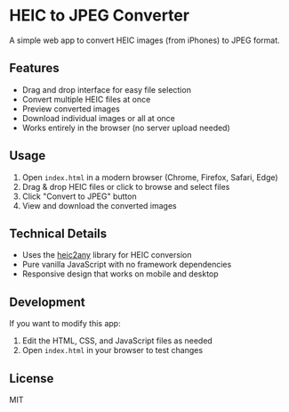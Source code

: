 # HEIC to JPEG Converter

A simple web app to convert HEIC images (from iPhones) to JPEG format.

## Features

- Drag and drop interface for easy file selection
- Convert multiple HEIC files at once
- Preview converted images
- Download individual images or all at once
- Works entirely in the browser (no server upload needed)

## Usage

1. Open `index.html` in a modern browser (Chrome, Firefox, Safari, Edge)
2. Drag & drop HEIC files or click to browse and select files
3. Click "Convert to JPEG" button
4. View and download the converted images

## Technical Details

- Uses the [heic2any](https://github.com/alexcorvi/heic2any) library for HEIC conversion
- Pure vanilla JavaScript with no framework dependencies
- Responsive design that works on mobile and desktop

## Development

If you want to modify this app:

1. Edit the HTML, CSS, and JavaScript files as needed
2. Open `index.html` in your browser to test changes

## License

MIT